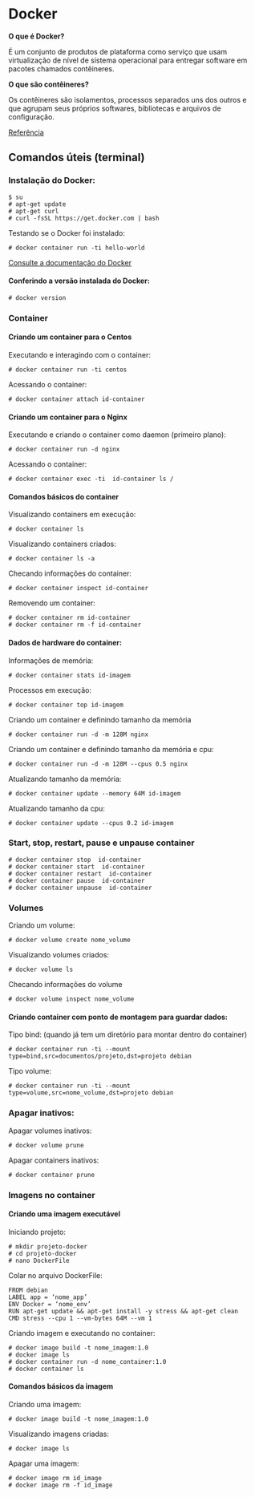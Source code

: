 # Docker

**O que é Docker?** 

É um conjunto de produtos de plataforma como serviço que usam virtualização de nível de sistema operacional para entregar software em pacotes chamados contêineres.

**O que são contêineres?** 

Os contêineres são isolamentos, processos separados uns dos outros e que agrupam seus próprios softwares, bibliotecas e arquivos de configuração.

[Referência](https://pt.wikipedia.org/wiki/Docker_(software))

## Comandos úteis (terminal)

### Instalação do Docker:

    $ su
    # apt-get update
    # apt-get curl
    # curl -fsSL https://get.docker.com | bash

Testando se o Docker foi instalado:

    # docker container run -ti hello-world

[Consulte a documentação do Docker](https://docs.docker.com/engine/install/)

#### Conferindo a versão instalada do Docker:

    # docker version

### Container

#### Criando um container para o Centos

Executando e interagindo com o container:
    
    # docker container run -ti centos

Acessando o container:
    
    # docker container attach id-container

#### Criando um container para o Nginx

Executando e criando o container como daemon (primeiro plano):
    
    # docker container run -d nginx

Acessando o container:
  
    # docker container exec -ti  id-container ls /

#### Comandos básicos do container

Visualizando containers em execução:

    # docker container ls

Visualizando containers criados:

    # docker container ls -a
    
Checando informações do container:

    # docker container inspect id-container

Removendo um container:
    
    # docker container rm id-container
    # docker container rm -f id-container

#### Dados de hardware do container: 

Informações de memória:

    # docker container stats id-imagem

Processos em execução:

    # docker container top id-imagem

Criando um container e definindo tamanho da memória

    # docker container run -d -m 128M nginx

Criando um container e definindo tamanho da memória e cpu:
    
    # docker container run -d -m 128M --cpus 0.5 nginx

Atualizando tamanho da memória:

    # docker container update --memory 64M id-imagem
    
Atualizando tamanho da cpu:

    # docker container update --cpus 0.2 id-imagem

### Start, stop, restart, pause e unpause container
    
    # docker container stop  id-container
    # docker container start  id-container
    # docker container restart  id-container
    # docker container pause  id-container
    # docker container unpause  id-container
    
### Volumes

Criando um volume:
    
    # docker volume create nome_volume

Visualizando volumes criados:
    
    # docker volume ls

Checando informações do volume

    # docker volume inspect nome_volume

#### Criando container com ponto de montagem para guardar dados:
    
Tipo bind: (quando já tem um diretório para montar dentro do container)

    # docker container run -ti --mount type=bind,src=documentos/projeto,dst=projeto debian

Tipo volume:
    
    # docker container run -ti --mount type=volume,src=nome_volume,dst=projeto debian

### Apagar inativos:
    
Apagar volumes inativos:

    # docker volume prune
    
Apagar containers inativos:

    # docker container prune

### Imagens no container

#### Criando uma imagem executável

Iniciando projeto:

    # mkdir projeto-docker
    # cd projeto-docker
    # nano DockerFile
    
Colar no arquivo DockerFile:

    FROM debian
    LABEL app = ‘nome_app’
    ENV Docker = ‘nome_env’
    RUN apt-get update && apt-get install -y stress && apt-get clean 
    CMD stress --cpu 1 --vm-bytes 64M --vm 1
        
Criando imagem e executando no container:

    # docker image build -t nome_imagem:1.0
    # docker image ls
    # docker container run -d nome_container:1.0
    # docker container ls

#### Comandos básicos da imagem

Criando uma imagem:

    # docker image build -t nome_imagem:1.0

Visualizando imagens criadas:

    # docker image ls
    
Apagar uma imagem:

    # docker image rm id_image
    # docker image rm -f id_image
